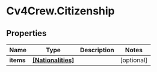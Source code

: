 # Cv4Crew.Citizenship

## Properties
Name | Type | Description | Notes
------------ | ------------- | ------------- | -------------
**items** | [**[Nationalities]**](Nationalities.md) |  | [optional] 


